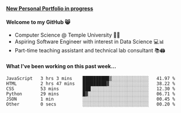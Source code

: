<a href="stephull.github.io" target="_blank"><b>New Personal Portfolio in progress</b></a>

#### Welcome to my GitHub 😸
  * Computer Science @ Temple University 🍒🦉
  * Aspiring Software Engineer with interest in Data Science 💻📊
  * Part-time teaching assistant and technical lab consultant 📚🖨️

#### What I've been working on this past week...
<!--START_SECTION:waka-->

```text
JavaScript   3 hrs 3 mins    ██████████▒░░░░░░░░░░░░░░   41.97 %
HTML         2 hrs 47 mins   █████████▓░░░░░░░░░░░░░░░   38.22 %
CSS          53 mins         ███░░░░░░░░░░░░░░░░░░░░░░   12.30 %
Python       29 mins         █▓░░░░░░░░░░░░░░░░░░░░░░░   06.71 %
JSON         1 min           ░░░░░░░░░░░░░░░░░░░░░░░░░   00.45 %
Other        0 secs          ░░░░░░░░░░░░░░░░░░░░░░░░░   00.20 %
```

<!--END_SECTION:waka-->

